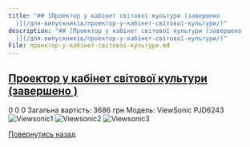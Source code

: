 ```yaml
---
title: "## [Проектор у кабінет світової культури (завершено
  )](/для-випускників/проектор-у-кабінет-світової-культури/)"
description: "## [Проектор у кабінет світової культури (завершено
  )](/для-випускників/проектор-у-кабінет-світової-культури/)"
File: проектор-у-кабінет-світової-культури.md
---
```


## [Проектор у кабінет світової культури (завершено )](/для-випускників/проектор-у-кабінет-світової-культури/)
0
0
0
Загальна вартість: 3686 грн
Модель: ViewSonic PJD6243
![Viewsonic1](/images/проектор-у-кабінет-світової-культури/ViewSonic1.jpg)
![Viewsonic2](/images/проектор-у-кабінет-світової-культури/ViewSonic2.jpg)
![Viewsonic3](/images/проектор-у-кабінет-світової-культури/viewsonic3.jpg)
<!-- <form action="/%D0%B4%D0%BB%D1%8F-%D0%B2%D0%B8%D0%BF%D1%83%D1%81%D0%BA%D0%BD%D0%B8%D0%BA%D1%96%D0%B2/%D0%BF%D1%80%D0%BE%D0%B5%D0%BA%D1%82%D0%BE%D1%80-%D1%83-%D0%BA%D0%B0%D0%B1%D1%96%D0%BD%D0%B5%D1%82-%D1%81%D0%B2%D1%96%D1%82%D0%BE%D0%B2%D0%BE%D1%97-%D0%BA%D1%83%D0%BB%D1%8C%D1%82%D1%83%D1%80%D0%B8" class="donateform" enctype="multipart/form-data" method="post"><input id="Email" name="Email" placeholder="email@domain.com" type="email" value="" /><input id="Name" name="Name" placeholder="Вася Пупкін" type="text" value="" />        <input type="number" id="Amount" name="Amount" placeholder="100 UAH" />
<input type="hidden" id="ProjectId" name="ProjectId" value="1184" />
<input type="hidden" id="Subscribe" name="Subscribe" value="fasle" />
<input type="submit" value="Зробити внесок" />
<input name='ufprt' type='hidden' value='80ADA0BA27F73E8F709FF9879AB0382FB324E99C404050385F2E77363FC60EAB7CB52E771BBE7CAEB66A111561F88E5F60FA579EA90616ADF185DCDB91AF2F7CE8844C29E68F4A879ACD729054084C448EC3EFF2403AD2798D280EC6FBA5936DE20C19890B96B973266D5C034DE0530E6A17064399E16066DEEF1CD5A5F0CCDA3AADF09FAF2108291091328F40ECC842' /></form> -->
[Повернутись назад](/для-випускників/)
       